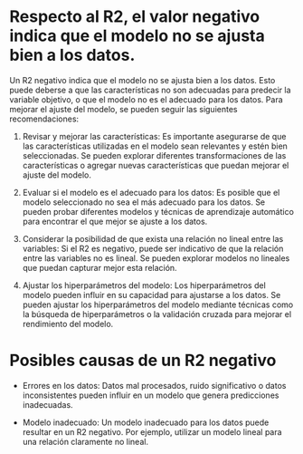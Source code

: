 # Respecto al R2, el valor negativo indica que el modelo no se ajusta bien a los datos.

Un R2 negativo indica que el modelo no se ajusta bien a los datos. Esto puede deberse a que las características no son adecuadas para predecir la variable objetivo, o que el modelo no es el adecuado para los datos. Para mejorar el ajuste del modelo, se pueden seguir las siguientes recomendaciones:

1. Revisar y mejorar las características: Es importante asegurarse de que las características utilizadas en el modelo sean relevantes y estén bien seleccionadas. Se pueden explorar diferentes transformaciones de las características o agregar nuevas características que puedan mejorar el ajuste del modelo.

2. Evaluar si el modelo es el adecuado para los datos: Es posible que el modelo seleccionado no sea el más adecuado para los datos. Se pueden probar diferentes modelos y técnicas de aprendizaje automático para encontrar el que mejor se ajuste a los datos.

3. Considerar la posibilidad de que exista una relación no lineal entre las variables: Si el R2 es negativo, puede ser indicativo de que la relación entre las variables no es lineal. Se pueden explorar modelos no lineales que puedan capturar mejor esta relación.

4. Ajustar los hiperparámetros del modelo: Los hiperparámetros del modelo pueden influir en su capacidad para ajustarse a los datos. Se pueden ajustar los hiperparámetros del modelo mediante técnicas como la búsqueda de hiperparámetros o la validación cruzada para mejorar el rendimiento del modelo.

# Posibles causas de un R2 negativo

- Errores en los datos: Datos mal procesados, ruido significativo o datos inconsistentes pueden influir en un modelo que
genera predicciones inadecuadas.

- Modelo inadecuado: Un modelo inadecuado para los datos puede resultar en un R2 negativo. Por ejemplo, utilizar un modelo lineal para una relación claramente no lineal.